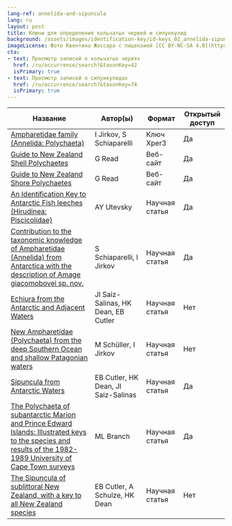 ```yaml
---
lang-ref: annelida-and-sipuncula
lang: ru
layout: post
title: Ключи для определения кольчатых червей и сипункулид
background: /assets/images/identification-key/id-keys_02_annelida-sipuncula.png
imageLicense: Фото Квентина Жоссара с лицензией [CC BY-NC-SA 4.0](https://creativecommons.org/licenses/by-nc-sa/4.0/).
cta:
- text: Просмотр записей о кольчатых червях
  href: /ru/occurrence/search?&taxonKey=42
  isPrimary: true
- text: Просмотр записей о сипункулидах
  href: /ru/occurrence/search?&taxonKey=74
  isPrimary: true
---
```


Название | Автор(ы) | Формат | Открытый доступ 
-- | -- | -- | -- 
[Ampharetidae family (Annelida: Polychaeta)](https://www.xper3.fr/xper3GeneratedFiles/publish/identification/3495932204261591564/mkey.html) | I Jirkov, S Schiaparelli | Ключ Xper3 | Да 
[Guide to New Zealand Shell Polychaetes](http://www.annelida.net/nz/Polychaeta/ShellsPoly/NZShellsPolychaeta.htm#IDSPP) | G Read | Веб-сайт | Да 
[Guide to New Zealand Shore Polychaetes](http://www.annelida.net/nz/Polychaeta/ShorePoly/NZShorePolychaeta_ID.htm) | G Read | Веб-сайт | Да 
[An Identification Key to Antarctic Fish leeches (Hirudinea: Piscicolidae)](http://dspace.nbuv.gov.ua/handle/123456789/128181) | AY Utevsky | Научная статья | Да 
[Contribution  to the taxonomic knowledge of Ampharetidae (Annelida) from Antarctica  with the description of Amage giacomobovei sp. nov.](https://europeanjournaloftaxonomy.eu/index.php/ejt/article/view/1227) | S Schiaparelli, I Jirkov | Научная статья | Да 
[Echiura from the Antarctic and Adjacent Waters](https://link.springer.com/article/10.1007/s003000000135) | JI Saiz-Salinas, HK Dean, EB Cutler | Научная статья | Нет 
[New Ampharetidae (Polychaeta) from the deep Southern Ocean and shallow Patagonian waters](https://www.biotaxa.org/Zootaxa/article/view/2208) | M Schüller, I Jirkov | Научная статья | Нет 
[Sipuncula from Antarctic Waters](https://www.researchgate.net/publication/266153667_Sipuncula_from_Antarctic_Waters) | EB Cutler, HK Dean, JI Saiz-Salinas | Научная статья | Да 
[The  Polychaeta of subantarctic Marion and Prince Edward Islands:  Illustrated keys to the species and results of the 1982-1989 University  of Cape Town surveys](https://nextcloud.bebif.be/s/La64KHWb6d2R8eo) | ML Branch | Научная статья | Да 
[The Sipuncula of sublittoral New Zealand, with a key to all New Zealand species](https://www.biotaxa.org/Zootaxa/article/view/zootaxa.525.1.1) | EB Cutler, A Schulze, HK Dean | Научная статья | Нет 
